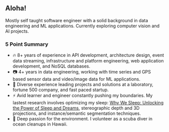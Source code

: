 ## Aloha!

Mostly self taught software engineer with a solid background in data engineering and ML applications. Currently exploring computer vision and AI projects.

### 5 Point Summary

- 🔥 8+ years of experience in API development, architecture design, event data streaming, infrastructure and platform engineering, web application development, and NoSQL databases.
- 📷 4+ years in data engineering, working with time series and GPS based sensor data and video/image data for ML applications.
- 👯 Diverse experience leading projects and solutions at a laboratory, fortune 500 company, and fast paced startup.
- ⚡ Avid learner and engineer constantly pushing my boundaries. My lastest research involves optimizing my sleep: [Why We Sleep: Unlocking the Power of Sleep and Dreams](https://www.amazon.com/Why-We-Sleep-Unlocking-Dreams/dp/1501144316), stereographic depth and 3D projections, and instance/semantic segmentation techniques.
- 🌱 Deep passion for the environment. I volunteer as a scuba diver in ocean cleanups in Hawaii.

<!--
**jackmead515/jackmead515** is a ✨ _special_ ✨ repository because its `README.md` (this file) appears on your GitHub profile.

Here are some ideas to get you started:

- 🔭 I’m currently working on ...
- 🌱 I’m currently learning ...
- 👯 I’m looking to collaborate on ...
- 🤔 I’m looking for help with ...
- 💬 Ask me about ...
- 📫 How to reach me: ...
- 😄 Pronouns: ...
- ⚡ Fun fact: ...
-->
